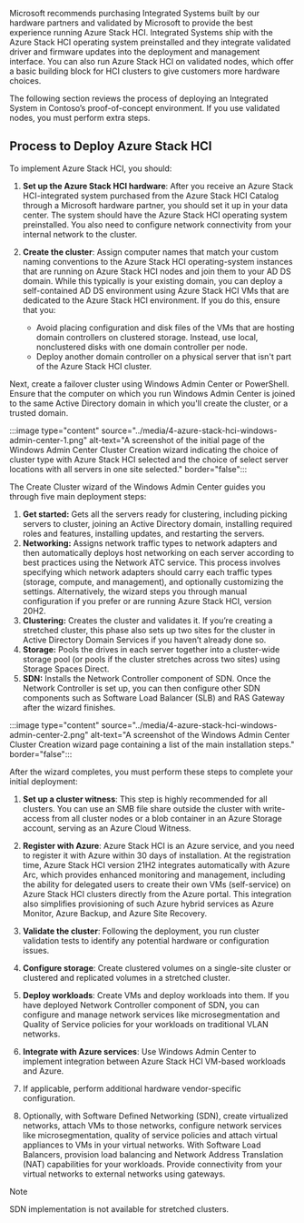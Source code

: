 Microsoft recommends purchasing Integrated Systems built by our hardware partners and validated by Microsoft to provide the best experience running Azure Stack HCI. Integrated Systems ship with the Azure Stack HCI operating system preinstalled and they integrate validated driver and firmware updates into the deployment and management interface. You can also run Azure Stack HCI on validated nodes, which offer a basic building block for HCI clusters to give customers more hardware choices.

The following section reviews the process of deploying an Integrated System in Contoso’s proof-of-concept environment. If you use validated nodes, you must perform extra steps.

## Process to Deploy Azure Stack HCI

To implement Azure Stack HCI, you should:

1. **Set up the Azure Stack HCI hardware**: After you receive an Azure Stack HCI-integrated system purchased from the Azure Stack HCI Catalog through a Microsoft hardware partner, you should set it up in your data center. The system should have the Azure Stack HCI operating system preinstalled. You also need to configure network connectivity from your internal network to the cluster.

1. **Create the cluster**: Assign computer names that match your custom naming conventions to the Azure Stack HCI operating-system instances that are running on Azure Stack HCI nodes and join them to your AD DS domain. While this typically is your existing domain, you can deploy a self-contained AD DS environment using Azure Stack HCI VMs that are dedicated to the Azure Stack HCI environment. If you do this, ensure that you:

    - Avoid placing configuration and disk files of the VMs that are hosting domain controllers on clustered storage. Instead, use local, nonclustered disks with one domain controller per node.
    - Deploy another domain controller on a physical server that isn't part of the Azure Stack HCI cluster.

Next, create a failover cluster using Windows Admin Center or PowerShell. Ensure that the computer on which you run Windows Admin Center is joined to the same Active Directory domain in which you'll create the cluster, or a trusted domain.

:::image type="content" source="../media/4-azure-stack-hci-windows-admin-center-1.png" alt-text="A screenshot of the initial page of the Windows Admin Center Cluster Creation wizard indicating the choice of cluster type with Azure Stack HCI selected and the choice of select server locations with all servers in one site selected." border="false":::

The Create Cluster wizard of the Windows Admin Center guides you through five main deployment steps:

  1. **Get started:** Gets all the servers ready for clustering, including picking servers to cluster, joining an Active Directory domain, installing required roles and features, installing updates, and restarting the servers.
  1. **Networking:** Assigns network traffic types to network adapters and then automatically deploys host networking on each server according to best practices using the Network ATC service. This process involves specifying which network adapters should carry each traffic types (storage, compute, and management), and optionally customizing the settings.
      Alternatively, the wizard steps you through manual configuration if you prefer or are running Azure Stack HCI, version 20H2.
  1. **Clustering:** Creates the cluster and validates it. If you’re creating a stretched cluster, this phase also sets up two sites for the cluster in Active Directory Domain Services if you haven’t already done so.
  1. **Storage:** Pools the drives in each server together into a cluster-wide storage pool (or pools if the cluster stretches across two sites) using Storage Spaces Direct.
  1. **SDN:** Installs the Network Controller component of SDN. Once the Network Controller is set up, you can then configure other SDN components such as Software Load Balancer (SLB) and RAS Gateway after the wizard finishes.

:::image type="content" source="../media/4-azure-stack-hci-windows-admin-center-2.png" alt-text="A screenshot of the Windows Admin Center Cluster Creation wizard page containing a list of the main installation steps." border="false":::

After the wizard completes, you must perform these steps to complete your initial deployment:

1. **Set up a cluster witness**: This step is highly recommended for all clusters. You can use an SMB file share outside the cluster with write-access from all cluster nodes or a blob container in an Azure Storage account, serving as an Azure Cloud Witness.

1. **Register with Azure**: Azure Stack HCI is an Azure service, and you need to register it with Azure within 30 days of installation. At the registration time, Azure Stack HCI version 21H2 integrates automatically with Azure Arc, which provides enhanced monitoring and management, including the ability for delegated users to create their own VMs (self-service) on Azure Stack HCI clusters directly from the Azure portal. This integration also simplifies provisioning of such Azure hybrid services as Azure Monitor, Azure Backup, and Azure Site Recovery.

1. **Validate the cluster**: Following the deployment, you run cluster validation tests to identify any potential hardware or configuration issues.

1. **Configure storage**: Create clustered volumes on a single-site cluster or clustered and replicated volumes in a stretched cluster.

1. **Deploy workloads**: Create VMs and deploy workloads into them. If you have deployed Network Controller component of SDN, you can configure and manage network services like microsegmentation and Quality of Service policies for your workloads on traditional VLAN networks.

1. **Integrate with Azure services**: Use Windows Admin Center to implement integration between Azure Stack HCI VM-based workloads and Azure.

1. If applicable, perform additional hardware vendor-specific configuration.

1. Optionally, with Software Defined Networking (SDN), create virtualized networks, attach VMs to those networks, configure network services like microsegmentation, quality of service policies and attach virtual appliances to VMs in your virtual networks. With Software Load Balancers, provision load balancing and Network Address Translation (NAT) capabilities for your workloads. Provide connectivity from your virtual networks to external networks using gateways.

> [!NOTE]
> SDN implementation is not available for stretched clusters.
